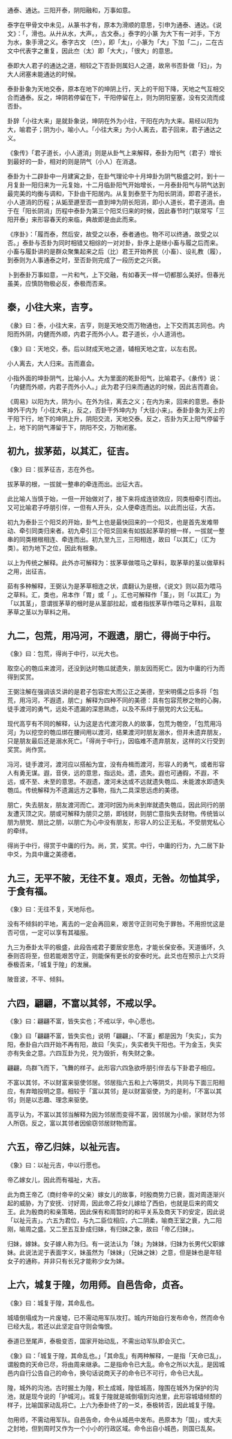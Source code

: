 
通泰、通达。三阳开泰，阴阳融和，万事如意。

泰字在甲骨文中未见，从篆书才有，原本为滑顺的意思，引申为通泰、通达。《说文》：「，滑也。从廾从水，大声。，古文泰。」泰字的小篆 为大下有一对手，下方为水，象手滑之义。泰字古文 （夳），即「太」，小篆为「大」下加「二」，二在古文中代表字之重复，因此夳（太）即「大大」，「很大」的意思。

泰即大人君子的通达之道，相较之下否卦则属妇人之道，故帛书否卦做「妇」，为大人闭塞未能通达的时候。

泰卦卦象为天地交泰，原本在地下的坤阴上行，天上的干阳下降，天地之气互相交合而通泰。反之，坤阴若停留在下，干阳停留在上，则为阴阳窒塞，没有交流而成否卦。

卦辞「小往大来」是就卦象说，坤阴在外为小往，干阳在内为大来。易经以阳为大，喻君子；阴为小，喻小人。「小往大来」为小人离去，君子回来，君子通达之义。

《象传》「君子道长，小人道消」则是从卦气上来解释，泰卦为阳气（君子）增长到最好的一卦，相对的则是阴气（小人）在消退。

泰卦为十二辟卦中一月建寅之卦，在卦气理论中十月坤卦为阴气极盛之时，到十一月复卦一阳归来为一元复始，十二月临卦阳气开始增长，一月泰卦阳气与阴气达到最完美的均衡与调和，下卦由干阳居内。从复到泰至干为阳长阴消，即君子道长，小人道消的历程；从姤至遯至否一直到坤为阴长阳消，即小人道长，君子道消。由于在「阳长阴消」历程中泰卦为第三个阳爻归来的时候，因此春节时门联常写「三阳开泰」来形容春天的来临，典故即是由此而来。

《序卦》：「履而泰，然后安，故受之以泰，泰者通也。物不可以终通，故受之以否。」泰卦与否卦为同时相错又相综的一对对卦，卦序上是继小畜与履之后而来。小畜与履卦讲的是群众聚集起来之后（比）君王开始养民（小畜）、设礼教（履），到泰则为人事通泰之时，至否卦则完成了一段历史之兴衰。

卜到泰卦万事如意，一片和气，上下交融，有如春天一样一切都那么美好。但春光虽美，应慎防物极必反，泰极而否来。

## 泰，小往大来，吉亨。

《彖》曰：泰，小往大来，吉亨，则是天地交而万物通也，上下交而其志同也。内阳而外阴，内健而外顺，内君子而外小人。君子道长，小人道消也。

《象》曰：天地交，泰。后以财成天地之道，辅相天地之宜，以左右民。

小人离去，大人归来。吉而嘉会。

小指外面的坤卦阴气，比喻小人。大为里面的乾卦阳气，比喻君子。《彖传》说：「内健而外顺，内君子而外小人。」此为君子归来而通达的时候，因此吉而嘉会。

《周易》以阳为大，阴为小。在外为往，离去之义；在内为来，回来的意思。泰卦坤外干内为「小往大来」，反之，否卦干外坤内为「大往小来」。泰卦卦象为天上的干阳下行，地下的坤阴上升，阴阳交流，天地交泰。反之，否卦为天上阳气停留于上，地下的阴气滞留于下，阴阳不交，万物闭塞。

## 初九，拔茅茹，以其汇，征吉。

《象》曰：拔茅征吉，志在外也。

拔茅草的根，一拔就一整串的牵连而出。出征大吉。

此比喻人当慎于始，一但一开始做对了，接下来将成连锁效应，同类相牵引而出。又可比喻君子呼朋引伴，一但有人开头，众人便牵连而出。以此而出征，大吉。

初九为泰卦三个阳爻的开始，卦气上也是最快回来的一个阳爻，也是首先发难带动、牵引同类归来者。初九牵引三个阳爻回来有如拔起茅草的根一样，一拔就一整串的同类根根相连、牵连而出。初九至九三，三阳相连，故曰「以其汇」（汇为类）。初为地下之位，因此有根象。

以上为传统之解释。此外亦可解释为：拔茅草做喂马之草料，取茅草的茎以做草料之用，出征吉。

茹有多种解释，王弼认为是茅草相连之状，虞翻认为是根，《说文》则以茹为喂马之草料。汇，类也，帛本作「胃」或「 」。汇也可解释作「茎」，则「以其汇」为「以其茎」，意谓拔茅草的根时是从茎部拉起，或者指拔茅草作喂马之草料，且取茅草之茎以为草料之用。

## 九二，包荒，用冯河，不遐遗，朋亡，得尚于中行。

《象》曰：包荒，得尚于中行，以光大也。

取空心的匏瓜来渡河，还没到达时匏瓜就遗失，朋友因而死亡。因为中庸的行为而得到奖赏。

王弼注解在强调该爻讲的是君子包容宏大而公正之美德，至宋明儒之后多将「包荒，用冯河，不遐遗，朋亡」解释为四种不同的美德：具有包容荒秽之物的心胸，徒手渡河的勇气，远处不遗漏的深思熟虑，以及不系绊于朋党的大公无私。

现代高亨有不同的解释，认为这是古代渡河救人的故事，包荒为匏空，「包荒用冯河」为以挖空的匏瓜绑在腰间用以渡河，结果渡河时朋友溺水，但并未遗弃朋友，只是朋友最后还是溺水死亡。「得尚于中行」，因临难不遗弃朋友，这样的义行受到奖赏。尚作赏。

冯河，徒手渡河，渡河应以搭船为宜，没有舟楫而渡河，形容人的勇气，或者形容人有勇无谋。遐，音侠，远的意思，指远处。遗，遗失。遐也可通徦，不遐，不远，或不至、未至的意思。不遐遗，渡河未达或不远就遗失匏瓜、未能渡水即遗失匏瓜。传统解释为不遗漏远方之事物，指九二具深思远虑的美德。

朋亡，失去朋友，朋友渡河而亡。渡河时因为尚未到岸就遗失匏瓜，因此同行的朋友遭灭顶之灾。朋或可解释为朋贝之朋，即钱财，则朋亡意指失去财物。传统皆以朋为朋党、朋比之朋，以朋亡为心中没有朋友，形容人的公正无私，不受朋党私心的牵绊。

得尚于中行，得赏于中庸的行为。尚，赏，奖赏。中行，中庸的行为，九二居下卦中爻，为具中庸之美德者。

## 九三，无平不陂，无往不复。艰贞，无咎。勿恤其孚，于食有福。

《象》曰：无往不复，天地际也。

没有不倾斜的平地，离去的一定会再回来，艰苦守正则可免于罪咎。不用担忧这是否可信，一定可以享有其福报。

九三为泰卦太平的极盛，此段告戒君子要居安思危，才能长保安泰。天道循环，久泰则否将至，但若能艰苦守正，则能保有更长的安泰时光。此爻也在预示上六爻将泰极否来，「城复于隍」的发展。

陂音波，不平、倾斜。

## 六四，翩翩，不富以其邻，不戒以孚。

《象》曰：翩翩不富，皆失实也；不戒以孚，中心愿也。

《象》曰「翩翩不富，皆失实也」说明「翩翩」、「不富」都是因为「失实」，实为阳，泰卦自六四开始不再有阳，故曰「失实」，失实者失干阳也。干为金玉，失实亦有失金之意。六四互卦为兑，兑为毁折，有失财之象。

翩翩，鸟群飞而下，飞舞的样子。此形容六四急欲呼朋引伴去与下卦君子相应。

不富以其邻，不以财富来驱使邻居。邻居指六五和上六等阴爻，共同与下面三阳相应，有弃暗投明之意。相较于「富以其邻」是以财富驱使，为的是利，「不富以其邻」则是以志趣、理念来驱使。

高亨认为，不富以其邻当解释为因为邻居而变得不富，因邻居为小偷，家财尽为邻人所窃。反之，富以其邻者因偷窃邻居财物而富。

## 六五，帝乙归妹，以祉元吉。

《象》曰：以祉元吉，中以行愿也。

帝乙嫁女儿，因此而有福祉，大吉。

此为商王帝乙（商纣帝辛的父亲）嫁女儿的故事，时殷商势力已衰，面对周逐渐兴起的威胁，为了安抚、讨好周，因此帝乙将女儿嫁给了西伯，也就是后来的周文王。此为殷商的和亲策略，因此保有和周暂时的和平关系及商天下的安定，因此说「以祉元吉」。六五为君位，与九二臣位相应，六二阴柔，喻商王室之衰，九二阳刚，喻周之盛。又二至五互卦成归妹，有归妹之象，故曰「帝乙归妹」。

归妹，嫁妹。女子嫁人称为归。有一说法认为「妹」为妹妹，归妹为长男代父职嫁妹。此说法泥于表面字义，妹虽然为「妹妹」（兄妹之妹）之意，但是妹也是年轻女子的通称，并非只有长兄才能称少女为妹。

## 上六，城复于隍，勿用师。自邑告命，贞吝。

《象》曰：城复于隍，其命乱也。

城墙倒塌成为一片废墟，已不需动用军队攻打。城内开始自行发布命令，然而命令已经大乱，若还以此坚定自守则会悔恨。

泰道已至尾声，泰极变否，国家开始动乱，不需出动军队即会灭亡。

《象》曰：「城复于隍，其命乱也。」「其命乱」有两种解释，一是指「天命已乱」，谓殷商的天命已尽，将由周来继承。二是指命令已大乱。命令之所以大乱，是因城邑内自行公告自己的命令，换句话说商天子的命令已不可行，命令已大乱。

隍，城外的沟池。古时掘土为隍，积土成城，隍低城高，隍围在城外为保护的沟池，就是现今说的「护城河」。城复于隍就是城倒塌到沟池里，此形容城墙倾颓的样子，比喻国家动乱将亡。上六为泰卦终了的一爻，泰极转否，因此城复于隍。

勿用师，不需动用军队。自邑告命，命令从城邑中发布。邑原本为「国」，或大夫之封地，但到周时又作为一个小小的行政区域。命令出自小城邑，则国已乱矣。